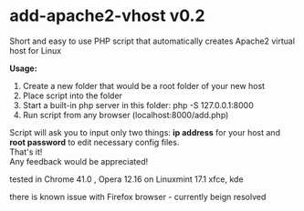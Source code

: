# add-apache2-vhost v0.2
Short and easy to use PHP script that automatically creates Apache2 virtual host for Linux  

**Usage:**  
1) Create a new folder that would be a root folder of your new host  
2) Place script into the folder  
3) Start a built-in php server in this folder: php -S 127.0.0.1:8000  
4) Run script from any browser (localhost:8000/add.php)  

Script will ask you to input only two things: **ip address** for your host and **root password** to edit necessary config files.  
That's it!  
Any feedback would be appreciated!


tested in Chrome 41.0 , Opera 12.16 on Linuxmint 17.1 xfce, kde  

there is known issue with Firefox browser - currently beign resolved
